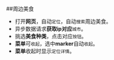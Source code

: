 ##周边美食

* 打开**网页**，自动`定位`，自动`搜索`周边美食。
* 异步数据请求**获取ip对应**`城市`。
* 挑选**美食种类**，点击对应`按钮`。
* **菜单**可`收起`，选中**marker**自动`收起`。
* **菜单**收起时显示`定位详情`。